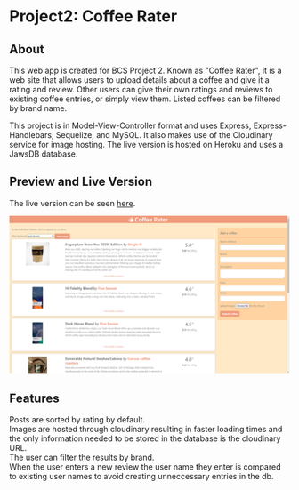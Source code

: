 # Project2: Coffee Rater

## About
This web app is created for BCS Project 2. Known as "Coffee Rater", it is a web site that allows users to upload details about a coffee and give it a rating and review. Other users can give their own ratings and reviews to existing coffee entries, or simply view them. Listed coffees can be filtered by brand name.

This project is in Model-View-Controller format and uses Express, Express-Handlebars, Sequelize, and MySQL. It also makes use of the Cloudinary service for image hosting. The live version is hosted on Heroku and uses a JawsDB database.

## Preview and Live Version
The live version can be seen [here](https://salty-forest-45628.herokuapp.com/).

![image](./coffee_rater_preview.png)

## Features
Posts are sorted by rating by default.   
Images are hosted through cloudinary resulting in faster loading times and the only information needed to be stored in the database is the cloudinary URL.   
The user can filter the results by brand.   
When the user enters a new review the user name they enter is compared to existing user names to avoid creating unneccessary entries in the db.  
